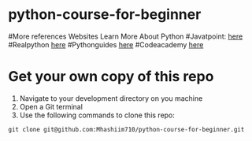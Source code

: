 # python-course-for-beginner

#More references Websites Learn More About Python
#Javatpoint:
<a href="https://www.javatpoint.com/python-tutorial" target="_blank">here</a>
#Realpython
<a href="https://realpython.com/" target="_blank">here</a>
#Pythonguides
<a href="https://pythonguides.com/" target="_blank">here</a>
#Codeacademy
<a href="https://www.codecademy.com/catalog/language/python" target="_blank">here</a>

# Get your own copy of this repo
1. Navigate to your development directory on you machine
2. Open a Git terminal
3. Use the following commands to clone this repo:
```
git clone git@github.com:Mhashiim710/python-course-for-beginner.git
```